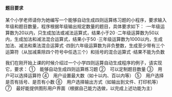 #### 题目要求

某个小学老师请你为她编写一个能够自动生成四则运算练习题的小程序，要求输入年级和题目数量，程序根据年级输出规定数量的题目，具体要求如下：
·一年级运算数为20以内，只生成加法或减法运算式，结果小于20
·二年级运算数为50以内，生成加法和减法混合运算式，结果小于50
·三年级运算数为1000以内，生成加法、减法和乘法混合运算式
·四到六年级运算数为非负整数，生成至少带有三个运算符（从加减乘除四个符号中任选三个）和括号的混合运算式
·结果不能为负数

我们在刚开始上课的时候介绍过一个小学四则运算自动生成程序的例子，请实现它，要求：
①　能够自动生成四则运算练习题
②　可以定制题目数量
③　用户可以选择运算符
④　用户设置最大数（如十以内、百以内等）
⑤　用户选择是否有括号、是否有小数
⑥　用户选择输出方式（如输出到文件、打印机等）
⑦　最好能提供图形用户界面（根据自己能力选做，以完成上述功能为主）